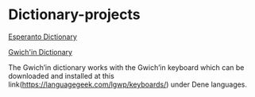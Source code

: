 # Dictionary-projects

[Esperanto Dictionary](https://shoowadoo.github.io/Dictionary-projects/esperanto-dictionary/)

[Gwich'in Dictionary](https://shoowadoo.github.io/Dictionary-projects/gwichin-dictionary/)

The Gwich’in dictionary works with the Gwich’in keyboard which can be downloaded and installed at this link(https://languagegeek.com/lgwp/keyboards/) under Dene languages. 
